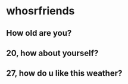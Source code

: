 # whosrfriends

## How old are you?

## 20, how about yourself?

## 27, how do u like this weather?
